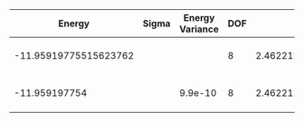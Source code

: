 | Energy                | Sigma | Energy Variance | DOF | Einf              | Method                   | Data Repository                    |
|-----------------------|-------|-----------------|-----|-------------------|--------------------------|------------------------------------|
| -11.95919775515623762 |       |                 | 8   | 2.462211074285714 | Lanczos (Quspin + Scipy) | https://weinbe58.github.io/QuSpin/ |
| -11.959197754         |       | 9.9e-10         | 8   | 2.462211074285714 | DMRG (MaxBondDim ~1500)  |                                    |
